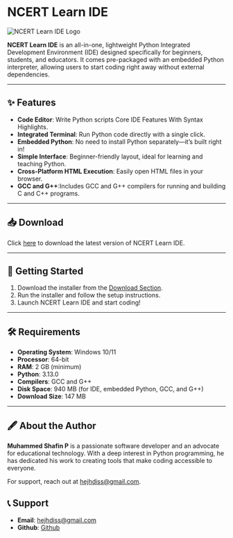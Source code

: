 # NCERT Learn IDE

![NCERT Learn IDE Logo](./logo.ico "NCERT Learn IDE Logo")

**NCERT Learn IDE** is an all-in-one, lightweight Python Integrated Development Environment (IDE) designed specifically for beginners, students, and educators. It comes pre-packaged with an embedded Python interpreter, allowing users to start coding right away without external dependencies.

---

## ✨ Features

- **Code Editor**: Write Python scripts Core IDE Features With Syntax Highlights.
- **Integrated Terminal**: Run Python code directly with a single click.
- **Embedded Python**: No need to install Python separately—it’s built right in!
- **Simple Interface**: Beginner-friendly layout, ideal for learning and teaching Python.
- **Cross-Platform HTML Execution**: Easily open HTML files in your browser.
- **GCC and G++**:Includes GCC and G++ compilers for running and building C and C++ programs.

---

## 📥 Download

Click [here](https://hejhdiss.github.io/ncert-learn-ide-website) to download the latest version of NCERT Learn IDE.

---

## 🚀 Getting Started

1. Download the installer from the [Download Section](https://hejhdiss.github.io/ncert-learn-ide-website ).
2. Run the installer and follow the setup instructions.
3. Launch NCERT Learn IDE and start coding!

---

## 🛠 Requirements

- **Operating System**: Windows 10/11
- **Processor**: 64-bit
- **RAM**: 2 GB (minimum)
- **Python**: 3.13.0
- **Compilers**: GCC and G++
- **Disk Space**: 940 MB (for IDE, embedded Python, GCC, and G++)
- **Download Size**: 147 MB

---

## 🖋 About the Author

**Muhammed Shafin P** is a passionate software developer and an advocate for educational technology. With a deep interest in Python programming, he has dedicated his work to creating tools that make coding accessible to everyone.

For support, reach out at [hejhdiss@gmail.com](mailto:hejhdiss@gmail.com).

## 📞 Support

- **Email**: [hejhdiss@gmail.com](hejhdiss@gmail.com)
- **Github**: [Github](https://github.com/hejhdiss/ncert-learn-ide)











